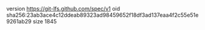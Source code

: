 version https://git-lfs.github.com/spec/v1
oid sha256:23ab3ace4c12ddeab89323ad98459652f18df3ad137eaa4f2c55e51e9261ab29
size 1845
